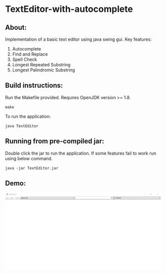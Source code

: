 # TextEditor-with-autocomplete

## About:
Implementation of a basic text editor using java swing gui. Key features:
1. Autocomplete
2. Find and Replace
3. Spell Check
4. Longest Repeated Substring
5. Longest Palindromic Substring

## Build instructions:
Run the Makefile provided. Requires OpenJDK version >= 1.8.
```
make
```
To run the application:
```
java TextEditor
```

## Running from pre-compiled jar:

Double click the jar to run the application. If some features fail to work run using below command.

```
java -jar TextEditor.jar
```

## Demo:

![demo](demo/demo.gif)
